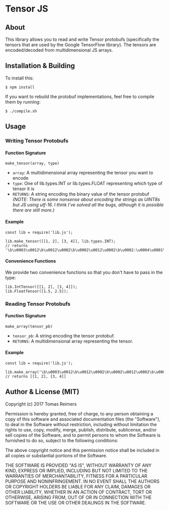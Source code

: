 # Tensor JS

## About

This library allows you to read and write Tensor protobufs (specifically the
tensors that are used by the Google TensorFlow library). The tensors are encoded/decoded
from multidimensional JS arrays.

## Installation & Building

To install this:

```
$ npm install
```

If you want to rebuild the protobuf implementations, feel free to compile them
by running:

```
$ ./compile.sh
```

## Usage

### Writing Tensor Protobufs

#### Function Signature

```
make_tensor(array, type)
```

 - `array`: A multidimensional array representing the tensor you want to encode
 - `type`: One of lib.types.INT or lib.types.FLOAT representing which type of tensor it is
 - `RETURNS`: A string encoding the binary value of the tensor protobuf *(NOTE: There is some nonsense about encoding the strings as UINT8s but JS using utf-16. I think I've solved all the bugs, although it is possible there are still more.)*

#### Example
```
const lib = require('lib.js');

lib.make_tensor([[1, 2], [3, 4]], lib.types.INT);
// returns '\b\u0003\u0012\b\u0012\u0002\b\u0002\u0012\u0002\b\u0002:\u0004\u0001\u0002\u0003\u0004'
```

#### Convenience Functions

We provide two convenience functions so that you don't have to pass in the type:

```
lib.IntTensor([[1, 2], [3, 4]]);
lib.FloatTensor([1.5, 2.5]);
```

### Reading Tensor Protobufs

#### Function Signature

```
make_array(tensor_pb)
```

 - `tensor_pb`: A string encoding the tensor protobuf.
 - `RETURNS`: A multidimensional array representing the tensor.

#### Example
```
const lib = require('lib.js');

lib.make_array('\b\u0003\u0012\b\u0012\u0002\b\u0002\u0012\u0002\b\u0002:\u0004\u0001\u0002\u0003\u0004');
// returns [[1, 2], [3, 4]]
```

## Author & License (MIT)

Copyright (c) 2017 Tomas Reimers

Permission is hereby granted, free of charge, to any person obtaining a copy
of this software and associated documentation files (the "Software"), to deal
in the Software without restriction, including without limitation the rights
to use, copy, modify, merge, publish, distribute, sublicense, and/or sell
copies of the Software, and to permit persons to whom the Software is
furnished to do so, subject to the following conditions:

The above copyright notice and this permission notice shall be included in all
copies or substantial portions of the Software.

THE SOFTWARE IS PROVIDED "AS IS", WITHOUT WARRANTY OF ANY KIND, EXPRESS OR
IMPLIED, INCLUDING BUT NOT LIMITED TO THE WARRANTIES OF MERCHANTABILITY,
FITNESS FOR A PARTICULAR PURPOSE AND NONINFRINGEMENT. IN NO EVENT SHALL THE
AUTHORS OR COPYRIGHT HOLDERS BE LIABLE FOR ANY CLAIM, DAMAGES OR OTHER
LIABILITY, WHETHER IN AN ACTION OF CONTRACT, TORT OR OTHERWISE, ARISING FROM,
OUT OF OR IN CONNECTION WITH THE SOFTWARE OR THE USE OR OTHER DEALINGS IN THE
SOFTWARE.
